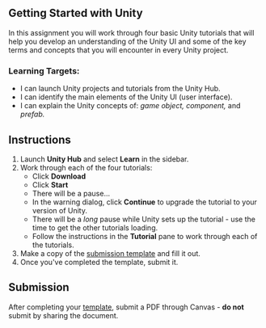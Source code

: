 ---
---

[//]: # ( <p><iframe src="https://douglasurner.github.io/GDP1/units/4/assignments/1-unity-intro/" width="100%" height="666px"></iframe></p> )

## Getting Started with Unity

In this assignment you will work through four basic Unity tutorials that will help you develop an understanding of the Unity UI and some of the key terms and concepts that you will encounter in every Unity project.

[slides]: <https://gitpitch.com/DouglasUrner/GDP1?p=units/4/assignments/1-unity-intro>
[template]: https://docs.google.com/document/d/1Ik5NpGtfq0hYAc9XHu7-K6PYTf-SPlwH-qFgQGO-hDo/edit?usp=sharing

<!--- [Slides: Unity Introduction][slides] - right-click and choose **Open link in a new tab** to view. --->

### Learning Targets:

* I can launch Unity projects and tutorials from the Unity Hub.
* I can identify the main elements of the Unity UI (user interface).
* I can explain the Unity concepts of: *game object, component,* and *prefab.*

## Instructions

1. Launch **Unity Hub** and select **Learn** in the sidebar.
1. Work through each of the four tutorials:
   - Click **Download**
   - Click **Start**
   - There will be a pause...
   - In the warning dialog, click **Continue** to upgrade the tutorial to your version of Unity.
   - There will be a *long* pause while Unity sets up the tutorial - use the time to get the other tutorials loading.
   - Follow the instructions in the **Tutorial** pane to work through each of the tutorials.
1. Make a copy of the [submission template][template] and fill it out.
1. Once you've completed the template, submit it.

## Submission

After completing your [template][], submit a PDF through Canvas - **do not** submit by sharing the document.

